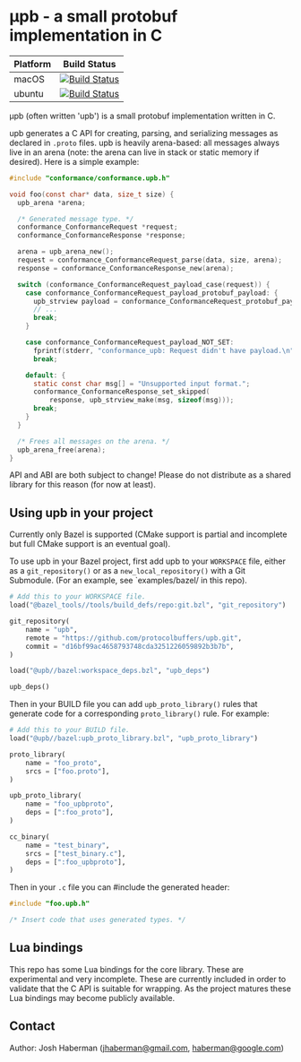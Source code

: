 
# μpb - a small protobuf implementation in C

|Platform|Build Status|
|--------|------------|
|macOS|[![Build Status](https://storage.googleapis.com/upb-kokoro-results/status-badge/macos.png)](https://fusion.corp.google.com/projectanalysis/summary/KOKORO/prod%3Aupb%2Fmacos%2Fcontinuous)|
|ubuntu|[![Build Status](https://storage.googleapis.com/upb-kokoro-results/status-badge/ubuntu.png)](https://fusion.corp.google.com/projectanalysis/summary/KOKORO/prod%3Aupb%2Fubuntu%2Fcontinuous)|

μpb (often written 'upb') is a small protobuf implementation written in C.

upb generates a C API for creating, parsing, and serializing messages
as declared in `.proto` files.  upb is heavily arena-based: all
messages always live in an arena (note: the arena can live in stack or
static memory if desired).  Here is a simple example:

```c
#include "conformance/conformance.upb.h"

void foo(const char* data, size_t size) {
  upb_arena *arena;

  /* Generated message type. */
  conformance_ConformanceRequest *request;
  conformance_ConformanceResponse *response;

  arena = upb_arena_new();
  request = conformance_ConformanceRequest_parse(data, size, arena);
  response = conformance_ConformanceResponse_new(arena);

  switch (conformance_ConformanceRequest_payload_case(request)) {
    case conformance_ConformanceRequest_payload_protobuf_payload: {
      upb_strview payload = conformance_ConformanceRequest_protobuf_payload(request);
      // ...
      break;
    }

    case conformance_ConformanceRequest_payload_NOT_SET:
      fprintf(stderr, "conformance_upb: Request didn't have payload.\n");
      break;

    default: {
      static const char msg[] = "Unsupported input format.";
      conformance_ConformanceResponse_set_skipped(
          response, upb_strview_make(msg, sizeof(msg)));
      break;
    }
  }

  /* Frees all messages on the arena. */
  upb_arena_free(arena);
}
```

API and ABI are both subject to change!  Please do not distribute
as a shared library for this reason (for now at least).

## Using upb in your project

Currently only Bazel is supported (CMake support is partial and incomplete
but full CMake support is an eventual goal).

To use upb in your Bazel project, first add upb to your `WORKSPACE` file,
either as a `git_repository()` or as a `new_local_repository()` with a
Git Submodule.  (For an example, see `examples/bazel/ in this repo).

```python
# Add this to your WORKSPACE file.
load("@bazel_tools//tools/build_defs/repo:git.bzl", "git_repository")

git_repository(
    name = "upb",
    remote = "https://github.com/protocolbuffers/upb.git",
    commit = "d16bf99ac4658793748cda3251226059892b3b7b",
)

load("@upb//bazel:workspace_deps.bzl", "upb_deps")

upb_deps()
```

Then in your BUILD file you can add `upb_proto_library()` rules that
generate code for a corresponding `proto_library()` rule.  For
example:

```python
# Add this to your BUILD file.
load("@upb//bazel:upb_proto_library.bzl", "upb_proto_library")

proto_library(
    name = "foo_proto",
    srcs = ["foo.proto"],
)

upb_proto_library(
    name = "foo_upbproto",
    deps = [":foo_proto"],
)

cc_binary(
    name = "test_binary",
    srcs = ["test_binary.c"],
    deps = [":foo_upbproto"],
)
```

Then in your `.c` file you can #include the generated header:

```c
#include "foo.upb.h"

/* Insert code that uses generated types. */
```

## Lua bindings

This repo has some Lua bindings for the core library.  These are
experimental and very incomplete.  These are currently included in
order to validate that the C API is suitable for wrapping.  As the
project matures these Lua bindings may become publicly available.

## Contact

Author: Josh Haberman ([jhaberman@gmail.com](mailto:jhaberman@gmail.com),
[haberman@google.com](mailto:haberman@google.com))

